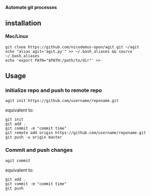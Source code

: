 **Automate git processes**

## installation

#### Mac/Linux


    git clone https://github.com/nicodemus-opon/agit.git ~/agit
    echo "alias agit='agit.py'" >> ~/.bash_aliases && source ~/.bash_aliases
    echo 'export PATH="$PATH:/path/to/dir"' >>
   
   

## Usage
### initialize repo and push to remote repo
    agit init https://github.com/username/reponame.git
   equivalent to:

    git init
    git add .
    git commit -m "commit time"
    git remote add origin https://github.com/username/reponame.git
    git push -u origin master

### Commit and push changes

    agit commit

   equivalent to:

    
    git add .
    git commit -m "commit time"
    git push 
